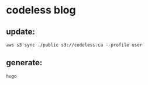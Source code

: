 # codeless blog

## update:
`aws s3 sync ./public s3://codeless.ca --profile user`

## generate:
`hugo`
